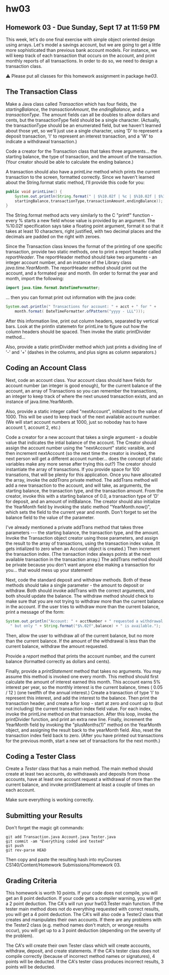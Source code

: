 # hw03
## Homework 03 - Due Sunday, Sept 17 at 11:59 PM

This week, let's do one final exercise with simple object oriented design using arrays. Let's model a savings account, but we are going to get a little more sophisticated than previous bank account models. For instance, we will keep track of each transaction that occurs on the account, and print monthly reports of all transactions. In order to do so, we need to design a transaction class.

:warning: Please put all classes for this homework assignment in package *hw03*.

##  The Transaction Class

Make a Java class called *Transaction* which has four fields, the *startingBalance*, the *transactionAmount*, the *endingBalance*, and a *transactionType*. The amount fields can all be doubles to allow dollars and cents, but the transactionType field should be a single character. (Actually, the transactionType should be an enumerated field, but we haven't learned about those yet, so we'll just use a single character, using 'D' to represent a deposit transaction, 'I' to represent an interest transaction, and a 'W' to indicate a withdrawal transaction.)

Code a creator for the Transaction class that takes three arguments... the starting balance, the type of transaction, and the amount of the transaction. (Your creator should be able to calculate the ending balance.)

A transaction should also have a *printLine* method which prints the current transaction to the screen, formatted correctly. Since we haven't learned about the String.format static method, I'll provide this code for you:
```java
public void printLine() {
	System.out.println(String.format(" | $%10.02f | %c | $%10.02f | $%10.02f |",
  	startingBalance,transactionType,transactionAmount,endingBalance));
}
```
The String.format method acts very similarly to the C "printf" function - every % starts a new field whose value is provided by an argument. The %10.02f specification says take a floating point argument, format it so that it takes at least 10 characters, right justified, with two decimal places and the decimals are padded on the right with zeroes.

Since the Transaction class knows the format of the printing of one specific transaction, provide two static methods, one to print a report header called *reportHeader*. The reportHeader method should take two arguments - an integer account number, and an instance of the Library class *java.time.YearMonth*. The reportHeader method should print out the account, and a formated year and month. (In order to format the year and month, import the following:
```java
import java.time.format.DateTimeFormatter;
```
... then you can format print out information with the java code:
```java
System.out.println(" Transactions for account: " + acct + " for " + 
	month.format( DateTimeFormatter.ofPattern("yyyy - LLL")));
```
After this information line, print out column headers, separated by vertical bars. Look at the println statemetn for printLine to figure out how the column headers should be spaced. Then invoke the static printDivider method...

Also, provide a static printDivider method which just prints a dividing line of '-' and '+' (dashes in the columns, and plus signs as column separators.)

## Coding an Account Class

Next, code an account class. Your account class should have fields for account number (an integer is good enough), for the current balance of the account, an array of Transactions so you can remember the transactions, an integer to keep track of where the next unused transaction exists, and an instance of java.time.YearMonth.

Also, provide a static integer called "nextAccount", initialized to the value of 1000. This will be used to keep track of the next available account number. (We will start account numbers at 1000, just so noboday has to have account 1, account 2, etc.)

Code a creator for a new account that takes a single argument - a double value that indicates the intial balance of the account. The Creator should assign the account number using the "nextAccount" static varaible, and then increment nextAccount (so the next time the creator is invoked, the next person will get a different account number... does the concept of static variables make any more sense after trying this out?) The creator should instantiate the array of transactions. If you provide space for 100 transations, that will be plenty for this application. Once you have allocated the array, invoke the *addTrans* private method. The addTrans method will add a new transaction to the account, and will take, as arguments, the starting balance, the transaction type, and the transaction amount. From the creator, invoke this with a starting balance of 0.0, a transaction type of 'D' for deposit, and an amount of initBalance. The creator should also initialize the YearMonth field by invoking the static method "YearMonth.now()", which sets the field to the current year and month. Don't forget to set the balance field to the value of the parameter.

I've already mentioned a private addTrans method that takes three parameters --- the starting balance, the transaction type, and the amount. Invoke the Transaction object creator using those parameters, and assign the result to the array of transactions, using the transaction index value. (It gets intialized to zero when an Account object is created.) Then increment the transaction index. (The transaction index always points at the next available transaction in the transaction array.) The addTrans method should be private because you don't want anyone else making a transaction for you... that would mess up your statement!

Next, code the standard deposit and withdraw methods. Both of these methods should take a single parameter - the amount to deposit or withdraw. Both should invoke addTrans with the correct arguments, and both should update the balance. The withdraw method should check to make sure that you are not trying to withdraw more than the current balance in the account. If the user tries to withdraw more than the current balance, print a message of the form:
```java
System.out.println("Account: " + acctNumber + " requested a withdrawal of " + String.format("$%.02f",amt) + 
  " but only " + String.format("$%.02f",balance) + " is available.");
```
Then, allow the user to withdraw all of the current balance, but no more than the current balance.  If the amount of the withdrawal is less than the current balance, withdraw the amount requested.

Provide a *report* method that prints the account number, and the current balance (formatted correctly as dollars and cents).

Finally, provide a *printStatement* method that takes no arguments. You may assume this method is invoked one every month. This method should first calculate the amount of interest earned this month. This account earns 5% interest per year, so the monthly interest is the current balance, times ( 0.05 / 12 ) (one twelfth of the annual interest.)  Create a transaction of type 'I' to represent this interest, and add the interest to the balance. Then print the transaction header, and create a for loop - start at zero and count up to (but not including) the current transaction index field value. For each index, invoke the printLine method on that transaction. After this loop, invoke the printDivider function, and print an extra new line. Finally, increment the YearMonth field by invoking the "plusMonths(1)" method on the YearMonth object, and assigning the result back to the yearMonth field. Also, reset the transaction index field back to zero. (After you have printed out transactions for the previous month, start a new set of transactions for the next month.)

## Coding a Tester Class
Create a *Tester* class that has a main method. The main method should create at least two accounts, do withdrawals and deposits from those accounts, have at least one account request a withdrawal of more than the current balance, and invoke printStatement at least a couple of times on each account.

Make sure everything is working correctly.

## Submitting your Results

Don't forget the magic git commands:
```
git add Transaction.java Account.java Tester.java
git commit -am "Everything coded and tested"
git push
git rev-parse HEAD
```
Then copy and paste the resulting hash into myCourses CS140/Content/Homework Submissions/Homework 03.

## Grading Criteria

This homework is worth 10 points. If your code does not compile, you will get an 8 point deduction. If your code gets a compiler warning, you will get a 2 point deduction. The CA's will run your hw03.Tester main function. If the tester main method does not do everything requested with correct results, you will get a 4 point deduction. The CA's will also code a Tester2 class that creates and manipulates their own accounts. If there are any problems with the Tester2 class (e.g. method names don't match, or wronge results occur), you will get up to a 3 point deduction (depending on the severity of the problem).

The CA's will create their own Tester class which will create accounts, withdraw, deposit, and create statements. If the CA's tester class does not compile correctly (because of incorrect method names or signatures), 4 points will be deducted. If the CA's tester class produces incorrect results, 3 points will be deducted.
